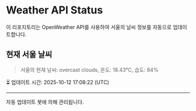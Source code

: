 
# Weather API Status

이 리포지토리는 OpenWeather API를 사용하여 서울의 날씨 정보를 자동으로 업데이트합니다.

## 현재 서울 날씨
> 서울의 현재 날씨: overcast clouds, 온도: 18.43°C, 습도: 84%

⏳ 업데이트 시간: 2025-10-12 17:08:22 (UTC)

---
자동 업데이트 봇에 의해 관리됩니다.
